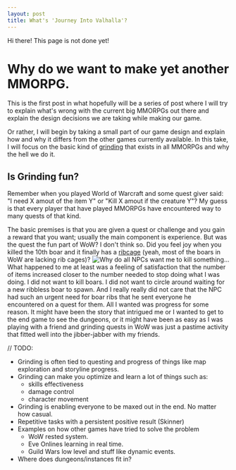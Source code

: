```yaml
---
layout: post
title: What's 'Journey Into Valhalla'?
---
```

<p class="message">
  Hi there! This page is not done yet!
</p>

# Why do we want to make yet another MMORPG.

This is the first post in what hopefully will be a series of post where I will try to explain what's wrong with the current big MMORPGs out there and explain the design decisions we are taking while making our game. 

Or rather, I will begin by taking a small part of our game design and explain how and why it differs from the other games currently available. In this take, I will focus on the basic kind of [grinding](https://en.wikipedia.org/wiki/Grinding_%28video_gaming%29) that exists in all MMORPGs and why the hell we do it.

## Is Grinding fun?

Remember when you played World of Warcraft and some quest giver said: "I need X amout of the item Y" or "Kill X amout if the creature Y"? My guess is that every player that have played MMORPGs have encountered way to many quests of that kind. 

The basic premises is that you are given a quest or challenge and you gain a reward that you want; usually the main component is experience. But was the quest the fun part of WoW? I don't think so. Did you feel joy when you killed the 10th boar and it finally has a [ribcage](http://www.wowhead.com/item=2677/boar-ribs#dropped-by) (yeah, most of the boars in WoW are lacking rib cages)? 
<img style="float: right" title="Why do all NPCs want me to kill something..." src="{{ site.url }}/public/images/wow-kill-more.jpg" />
What happened to me at least was a feeling of satisfaction that the number of items increased closer to the number needed to stop doing what I was doing. I did not want to kill boars. I did not want to circle around waiting for a new ribbless boar to spawn. And I really really did not care that the NPC had such an urgent need for boar ribs that he sent everyone he encountered on a quest for them. All I wanted was progress for some reason. It might have been the story that intrigued me or I wanted to get to the end game to see the dungeons, or it might have been as easy as I was playing with a friend and grinding quests in WoW was just a pastime activity that fitted well into the jibber-jabber with my friends.


// TODO:

* Grinding is often tied to questing and progress of things like map exploration and storyline progress.
* Grinding can make you optimize and learn a lot of things such as:
    - skills effectiveness
    - damage control
    - character movement
* Grinding is enabling everyone to be maxed out in the end. No matter how casual.
* Repetitive tasks with a persistent positive result (Skinner)
* Examples on how other games have tried to solve the problem
    - WoW rested system.
    - Eve Onlines learning in real time.
    - Guild Wars low level and stuff like dynamic events.
* Where does dungeons/instances fit in?


